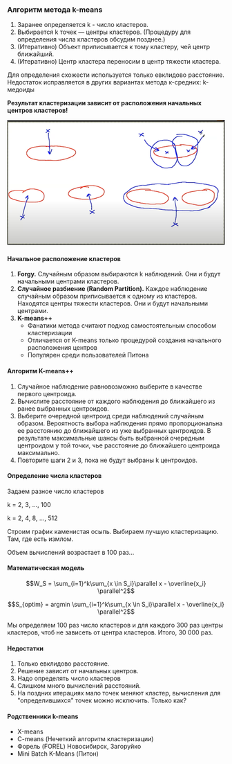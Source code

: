 ### Алгоритм метода k-means

1. Заранее определяется k - число кластеров.
2. Выбирается k точек — центры кластеров. (Процедуру для определения числа кластеров обсудим позднее.)
3. (Итеративно) Объект приписывается к тому кластеру, чей центр ближайший.
4. (Итеративно) Центр кластера переносим в центр тяжести кластера.

Для определения схожести используется только евклидово расстояние. Недостаток исправляется в других вариантах метода к-средних: k-медоиды

**Результат кластеризации зависит от расположения начальных центров кластеров!**

![Объекты](/images/lect_3/bad_choice_middles.png)

#### Начальное расположение кластеров

1. **Forgy.** Случайным образом выбираются k наблюдений. Они и будут начальными центрами кластеров.
2. **Случайное разбиение (Random Partition).** Каждое наблюдение случайным образом приписывается к одному из кластеров. Находятся центры тяжести кластеров. Они и будут начальными центрами.
3. **K-means++** 
	+ Фанатики метода считают подход самостоятельным способом кластеризации
	+ Отличается от K-means только процедурой cоздания начального расположения центров
	+ Популярен среди пользователей Питона
	
#### Алгоритм K-means++

1. Случайное наблюдение равновозможно выберите в качестве первого центроида.
2. Вычислите расстояние от каждого наблюдения до ближайшего из ранее выбранных центроидов.
3. Выберите очередной центроид среди наблюдений случайным образом. Вероятность выбора наблюдения прямо пропорциональна ее расстоянию до ближайшего из уже выбранных центроидов. В результате максимальные шансы быть выбранной очередным центроидом у той точки, чье расстояние до ближайшего центроида максимально.
4. Повторите шаги 2 и 3, пока не будут выбраны k центроидов.

#### Определение числа кластеров

Задаем разное число кластеров

k = 2, 3, …, 100

k = 2, 4, 8, …, 512
 
Строим график каменистая осыпь. Выбираем лучшую кластеризацию. Там, где есть измлом.

Объем вычислений возрастает в 100 раз...

#### Математическая модель

$$W_S = \sum_{i=1}^k\sum_{x \in S_i}\parallel x - \overline{x_i} \parallel^2$$

$$S_{optim} = argmin \sum_{i=1}^k\sum_{x \in S_i}\parallel x - \overline{x_i} \parallel^2$$

Мы определяем 100 раз число кластеров и для каждого 300 раз центры кластеров, чтоб не зависеть от центра кластеров. Итого, 30 000 раз.

#### Недостатки

1. Только евклидово расстояние.
2. Решение зависит от начальных центров.
3. Надо определять число кластеров
4. Слишком много вычислений расстояний.
5. На поздних итерациях мало точек меняют кластер, вычисления для "определившихся" точек можно исключить. Только как?

#### Родственники k-means

+ Х-means
+ C-means (Нечеткий алгоритм кластеризации)
+ Форель (FOREL) Новосибирск, Загоруйко
+ Mini Batch K-Means (Питон)